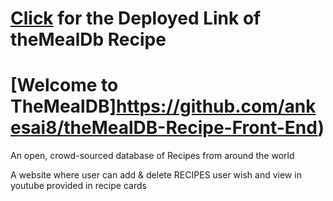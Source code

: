 # [Click](https://mealdb-9989.netlify.app/) for the Deployed Link of theMealDb Recipe  

# [Welcome to TheMealDB]https://github.com/ankesai8/theMealDB-Recipe-Front-End) 
    
  An open, crowd-sourced database of Recipes from around the world

  A website where user can add & delete RECIPES user wish and view in youtube provided in recipe cards
